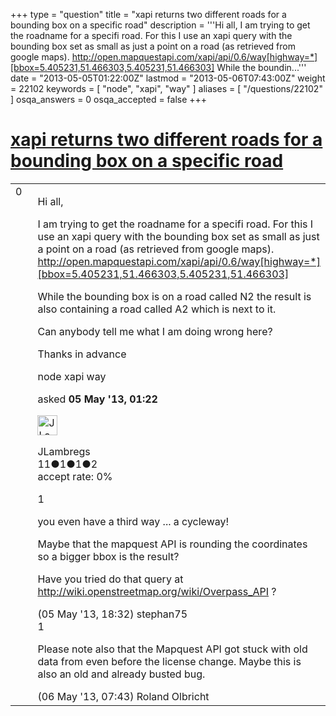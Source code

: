 +++
type = "question"
title = "xapi returns two different roads for a bounding box on a specific road"
description = '''Hi all, I am trying to get the roadname for a specifi road. For this I use an xapi query with the bounding box set as small as just a point on a road (as retrieved from google maps). http://open.mapquestapi.com/xapi/api/0.6/way[highway=*][bbox=5.405231,51.466303,5.405231,51.466303] While the boundin...'''
date = "2013-05-05T01:22:00Z"
lastmod = "2013-05-06T07:43:00Z"
weight = 22102
keywords = [ "node", "xapi", "way" ]
aliases = [ "/questions/22102" ]
osqa_answers = 0
osqa_accepted = false
+++

<div class="headNormal">

# [xapi returns two different roads for a bounding box on a specific road](/questions/22102/xapi-returns-two-different-roads-for-a-bounding-box-on-a-specific-road)

</div>

<div id="main-body">

<div id="askform">

<table id="question-table" style="width:100%;">
<colgroup>
<col style="width: 50%" />
<col style="width: 50%" />
</colgroup>
<tbody>
<tr>
<td style="width: 30px; vertical-align: top"><div class="vote-buttons">
<span id="post-22102-upvote" class="ajax-command post-vote up" rel="nofollow" title="I like this post (click again to cancel)"> </span>
<div id="post-22102-score" class="post-score" title="current number of votes">
0
</div>
<span id="post-22102-downvote" class="ajax-command post-vote down" rel="nofollow" title="I dont like this post (click again to cancel)"> </span> <span id="favorite-mark" class="ajax-command favorite-mark" rel="nofollow" title="mark/unmark this question as favorite (click again to cancel)"> </span>
<div id="favorite-count" class="favorite-count">
&#10;</div>
</div></td>
<td><div id="item-right">
<div class="question-body">
<p>Hi all,</p>
<p>I am trying to get the roadname for a specifi road. For this I use an xapi query with the bounding box set as small as just a point on a road (as retrieved from google maps). <a href="http://open.mapquestapi.com/xapi/api/0.6/way%5Bhighway=*%5D%5Bbbox=5.405231,51.466303,5.405231,51.466303%5D">http://open.mapquestapi.com/xapi/api/0.6/way[highway=*][bbox=5.405231,51.466303,5.405231,51.466303]</a></p>
<p>While the bounding box is on a road called N2 the result is also containing a road called A2 which is next to it.</p>
<p>Can anybody tell me what I am doing wrong here?</p>
<p>Thanks in advance</p>
</div>
<div id="question-tags" class="tags-container tags">
<span class="post-tag tag-link-node" rel="tag" title="see questions tagged &#39;node&#39;">node</span> <span class="post-tag tag-link-xapi" rel="tag" title="see questions tagged &#39;xapi&#39;">xapi</span> <span class="post-tag tag-link-way" rel="tag" title="see questions tagged &#39;way&#39;">way</span>
</div>
<div id="question-controls" class="post-controls">
&#10;</div>
<div class="post-update-info-container">
<div class="post-update-info post-update-info-user">
<p>asked <strong>05 May '13, 01:22</strong></p>
<img src="https://secure.gravatar.com/avatar/9da543a4155e2c5e408b566ace90025f?s=32&amp;d=identicon&amp;r=g" class="gravatar" width="32" height="32" alt="JLambregs&#39;s gravatar image" />
<p><span>JLambregs</span><br />
<span class="score" title="11 reputation points">11</span><span title="1 badges"><span class="badge1">●</span><span class="badgecount">1</span></span><span title="1 badges"><span class="silver">●</span><span class="badgecount">1</span></span><span title="2 badges"><span class="bronze">●</span><span class="badgecount">2</span></span><br />
<span class="accept_rate" title="Rate of the user&#39;s accepted answers">accept rate:</span> <span title="JLambregs has no accepted answers">0%</span></p>
</div>
</div>
<div id="comments-container-22102" class="comments-container">
<span id="22120"></span>
<div id="comment-22120" class="comment">
<div id="post-22120-score" class="comment-score">
1
</div>
<div class="comment-text">
<p>you even have a third way ... a cycleway!</p>
<p>Maybe that the mapquest API is rounding the coordinates so a bigger bbox is the result?</p>
<p>Have you tried do that query at <a href="http://wiki.openstreetmap.org/wiki/Overpass_API">http://wiki.openstreetmap.org/wiki/Overpass_API</a> ?</p>
</div>
<div id="comment-22120-info" class="comment-info">
<span class="comment-age">(05 May '13, 18:32)</span> <span class="comment-user userinfo">stephan75</span>
</div>
</div>
<span id="22125"></span>
<div id="comment-22125" class="comment">
<div id="post-22125-score" class="comment-score">
1
</div>
<div class="comment-text">
<p>Please note also that the Mapquest API got stuck with old data from even before the license change. Maybe this is also an old and already busted bug.</p>
</div>
<div id="comment-22125-info" class="comment-info">
<span class="comment-age">(06 May '13, 07:43)</span> <span class="comment-user userinfo">Roland Olbricht</span>
</div>
</div>
</div>
<div id="comment-tools-22102" class="comment-tools">
&#10;</div>
<div class="clear">
&#10;</div>
<div id="comment-22102-form-container" class="comment-form-container">
&#10;</div>
<div class="clear">
&#10;</div>
</div></td>
</tr>
</tbody>
</table>

</div>

</div>

